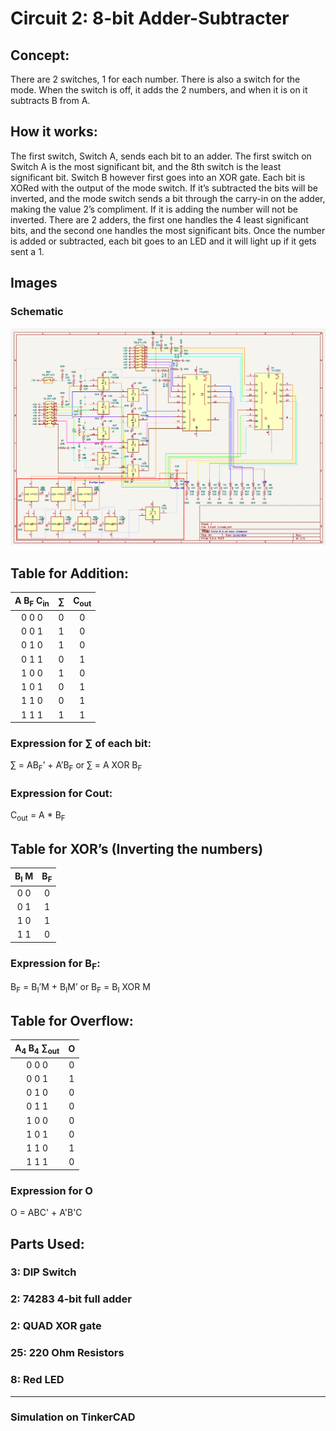 # Circuit 2: 8-bit Adder-Subtracter 
## Concept:
There are 2 switches, 1 for each number. There is also a switch for the mode. When the switch is off, it adds the 2 numbers, and when it is on it subtracts B from A. 
## How it works:
The first switch, Switch A, sends each bit to an adder. The first switch on Switch A is the most significant bit, and the 8th switch is the least significant bit. Switch B however first goes into an XOR gate. Each bit is XORed with the output of the mode switch. If it’s subtracted the bits will be inverted, and the mode switch sends a bit through the carry-in on the adder, making the value 2’s compliment. If it is adding the number will not be inverted. There are 2 adders, the first one handles the 4 least significant bits, and the second one handles the most significant bits. Once the number is added or subtracted, each bit goes to an LED and it will light up if it gets sent a 1. 

## Images
### Schematic
![Circuit 2 Schematic](Circuit_2_Schematic.png)

## Table for Addition:		
| A B<sub>F</sub> C<sub>in</sub> | ∑   | C<sub>out</sub> |	
| :----------: | :-: | :----: |
| 0 0 0	       | 0	 | 0      | 
| 0 0 1 	     | 1	 | 0	    |	
| 0 1 0        | 1   | 0	    |	
| 0 1 1        | 0	 | 1	    |
| 1 0 0	       | 1	 | 0      |
| 1 0 1        | 0	 | 1      |
| 1 1 0	       | 0   | 1      |
| 1 1 1        | 1   | 1      |

### Expression for ∑ of each bit:
∑ = AB<sub>F</sub>’ + A’B<sub>F</sub> or ∑ = A XOR B<sub>F</sub>

### Expression for Cout:
C<sub>out</sub> = A * B<sub>F</sub>

## Table for XOR’s (Inverting the numbers)
|B<sub>I</sub> M |	B<sub>F</sub> |
| :---: | :--: |
| 0	0   | 0    |
| 0 1   | 1    |
| 1 0   | 1    |
| 1 1   | 0    |

### Expression for B<sub>F</sub>: 
B<sub>F</sub> = B<sub>I</sub>’M + B<sub>I</sub>M’ or B<sub>F</sub> = B<sub>I</sub> XOR M

## Table for Overflow:	
| A<sub>4</sub> B<sub>4</sub> ∑<sub>out</sub> | O |
| :----------: | :-: |
| 0 0 0	       | 0	 | 
| 0 0 1 	     | 1	 |
| 0 1 0        | 0   |
| 0 1 1        | 0	 |
| 1 0 0	       | 0	 |
| 1 0 1        | 0	 |
| 1 1 0	       | 1   |
| 1 1 1        | 0   |

### Expression for O
O = ABC' + A'B'C

## Parts Used:
### 3: DIP Switch
### 2: 74283 4-bit full adder
### 2: QUAD XOR gate
### 25: 220 Ohm Resistors
### 8: Red LED

***
### Simulation on TinkerCAD
